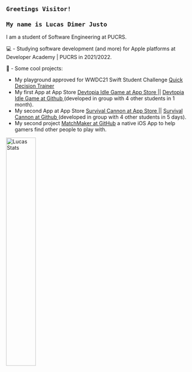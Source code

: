 ### <samp> Greetings Visitor!

### <samp> My name is Lucas Dimer Justo </samp>
I am a student of Software Engineering at PUCRS.


💻 - Studying software development (and more) for Apple platforms at Developer Academy | PUCRS in 2021/2022.

📱 - Some cool projects:
- My playground approved for WWDC21 Swift Student Challenge [ Quick Decision Trainer ](https://github.com/LucasJusto/QuickDecisionTrainer-WWDC21-ACCEPTED)
-  My first App at App Store [ Devtopia Idle Game at App Store ](https://apps.apple.com/br/app/devtopia-idle-game/id1568154053) || [ Devtopia Idle Game at Github ](https://github.com/LucasJusto/DevtopiaIdleGame) (developed in group with 4 other students in 1 month).
- My second App at App Store [ Survival Cannon at App Store ](https://apps.apple.com/br/app/survival-cannon/id1585687438?l=en)  ||  [ Survival Cannon at Github ](https://github.com/LucasJusto/SurvivalCannon) (developed in group with 4 other students in 5 days).
- My second project [ MatchMaker at GitHub](https://github.com/LucasJusto/Matchmaker) a native iOS App to help gamers find other people to play with.


[ <img align="center" src="https://github-readme-stats.vercel.app/api?username=LucasJusto&show_icons=true&theme=tokyonight" alt="Lucas Stats" width="40%" /> ](https://github.com/LucasJusto)
